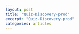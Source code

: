 ```yaml
---
layout: post
title: "Quiz-Discovery-prod"
excerpt: "Quiz-Discovery-prod"
categories: articles
---
```

<div class="apester-media" data-media-id="5f6870955d50bee0c7adea89" height="528"></div><script async src="https://static.apester.com/js/sdk/latest/apester-sdk.js"></script>
